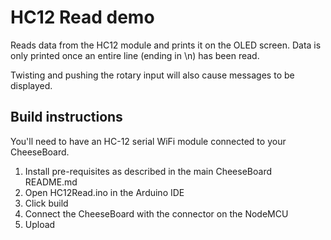 # HC12 Read demo

Reads data from the HC12 module and prints it on the OLED screen.  Data is only printed once an entire line (ending in \n) has been read.

Twisting and pushing the rotary input will also cause messages to be displayed.

## Build instructions

You'll need to have an HC-12 serial WiFi module connected to your CheeseBoard.

1. Install pre-requisites as described in the main CheeseBoard README.md
2. Open HC12Read.ino in the Arduino IDE
3. Click build
4. Connect the CheeseBoard with the connector on the NodeMCU
5. Upload


